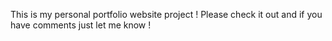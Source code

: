 This is my personal portfolio website project ! Please check it out and if you have comments just let me know ! 
